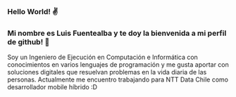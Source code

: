 ### Hello World! ✌️ 
### Mi nombre es **Luis Fuentealba** y te doy la bienvenida a mi perfil de github! 🤗

>>>>>>>>>>>>>>>>>>>>>


Soy un Ingeniero de Ejecución en Computación e Informática con conocimientos en varios lenguajes de programación y me gusta aportar con soluciones digitales que resuelvan problemas en la vida diaria de las personas.
Actualmente me encuentro trabajando para NTT Data Chile como desarrollador mobile híbrido :D


